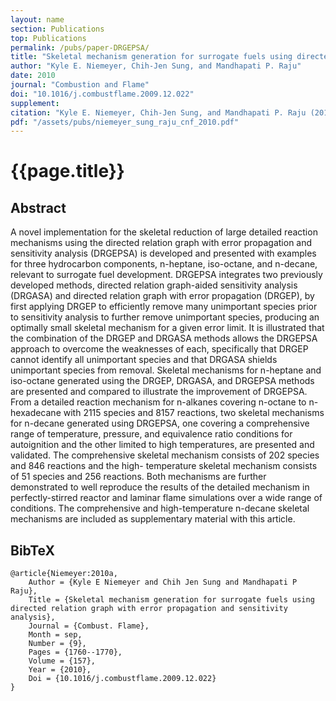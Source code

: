 ```yaml
---
layout: name
section: Publications
top: Publications
permalink: /pubs/paper-DRGEPSA/
title: "Skeletal mechanism generation for surrogate fuels using directed relation graph with error propagation and sensitivity analysis"
author: "Kyle E. Niemeyer, Chih-Jen Sung, and Mandhapati P. Raju"
date: 2010
journal: "Combustion and Flame"
doi: "10.1016/j.combustflame.2009.12.022"
supplement:
citation: "Kyle E. Niemeyer, Chih-Jen Sung, and Mandhapati P. Raju (2010), Skeletal mechanism generation for surrogate fuels using directed relation graph with error propagation and sensitivity analysis, *Combustion and Flame*, 157(9):1760--1770. doi:10.1016/j.combustflame.2009.12.022"
pdf: "/assets/pubs/niemeyer_sung_raju_cnf_2010.pdf"
---
```


{{page.title}}
==============

## Abstract

A novel implementation for the skeletal reduction of large detailed reaction mechanisms using the directed relation graph with error propagation and sensitivity analysis (DRGEPSA) is developed and presented with examples for three hydrocarbon components, n-heptane, iso-octane, and n-decane, relevant to surrogate fuel development. DRGEPSA integrates two previously developed methods, directed relation graph-aided sensitivity analysis (DRGASA) and directed relation graph with error propagation (DRGEP), by first applying DRGEP to efficiently remove many unimportant species prior to sensitivity analysis to further remove unimportant species, producing an optimally small skeletal mechanism for a given error limit. It is illustrated that the combination of the DRGEP and DRGASA methods allows the DRGEPSA approach to overcome the weaknesses of each, specifically that DRGEP cannot identify all unimportant species and that DRGASA shields unimportant species from removal. Skeletal mechanisms for n-heptane and iso-octane generated using the DRGEP, DRGASA, and DRGEPSA methods are presented and compared to illustrate the improvement of DRGEPSA. From a detailed reaction mechanism for n-alkanes covering n-octane to n-hexadecane with 2115 species and 8157 reactions, two skeletal mechanisms for n-decane generated using DRGEPSA, one covering a comprehensive range of temperature, pressure, and equivalence ratio conditions for autoignition and the other limited to high temperatures, are presented and validated. The comprehensive skeletal mechanism consists of 202 species and 846 reactions and the high- temperature skeletal mechanism consists of 51 species and 256 reactions. Both mechanisms are further demonstrated to well reproduce the results of the detailed mechanism in perfectly-stirred reactor and laminar flame simulations over a wide range of conditions. The comprehensive and high-temperature n-decane skeletal mechanisms are included as supplementary material with this article.

## BibTeX

    @article{Niemeyer:2010a,
        Author = {Kyle E Niemeyer and Chih Jen Sung and Mandhapati P Raju},
        Title = {Skeletal mechanism generation for surrogate fuels using directed relation graph with error propagation and sensitivity analysis},
        Journal = {Combust. Flame},
        Month = sep,
        Number = {9},
        Pages = {1760--1770},
        Volume = {157},
        Year = {2010},
        Doi = {10.1016/j.combustflame.2009.12.022}
    }
